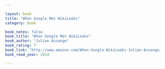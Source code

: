 ```yaml
---

layout: book
title: "When Google Met WikiLeaks"
category: book

book_notes: false
book_title: "When Google Met WikiLeaks"
book_author: "Julian Assange"
book_rating: 7
book_link: "http://www.amazon.com/When-Google-WikiLeaks-Julian-Assange/dp/B00O45H4X8/"
book_read_year: 2014

---
```


